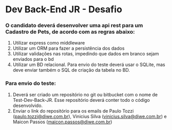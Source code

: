 # Dev Back-End JR - Desafio

### O candidato deverá desenvolver uma api rest para um Cadastro de Pets, de acordo com as regras abaixo:

1. Utilizar express como middleware
2. Utilizar um ORM para fazer a persistência dos dados
3. Utilizar validações nas rotas, impedindo que dados em branco sejam enviados para o bd
4. Utilizar um BD relacional. Para envio do teste deverá usar o SQLite, mas deve enviar também o SQL de criação da tabela no BD.

### Para envio do teste:

1. Deverá ser criado um repositório no git ou bitbucket com o nome de Test-Dev-Back-JR. Esse repositório deverá conter todo o código desenvolvido.
2. Enviar o link do repositório para os emails de Paulo Tozzi (paulo.tozzi@diwe.com.br), Vinicius Silva (vinicius.silva@diwe.com.br) e Maicon Passos (maicon.passos@diwe.com.br)
